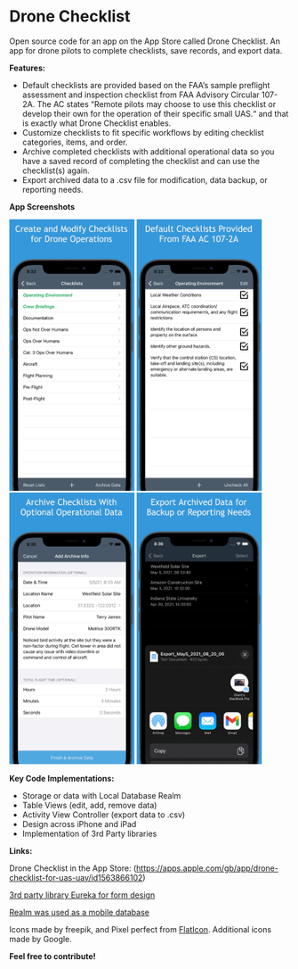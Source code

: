 # Drone Checklist
Open source code for an app on the App Store called Drone Checklist. An app for drone pilots to complete checklists, save records, and export data. 

**Features:**

- Default checklists are provided based on the FAA’s sample preflight assessment and inspection checklist from FAA Advisory Circular 107-2A. The AC states “Remote pilots may choose to use this checklist or develop their own for the operation of their specific small UAS.“ and that is exactly what Drone Checklist enables. 
- Customize checklists to fit specific workflows by editing checklist categories, items, and order.
- Archive completed checklists with additional operational data so you have a saved record of completing the checklist and can use the checklist(s) again.
- Export archived data to a .csv file for modification, data backup, or reporting needs.

**App Screenshots**

<img src="Screenshots/1.jpg" width="225"> <img src="Screenshots/2.jpg" width="225"> <img src="Screenshots/3.jpg" width="225"> <img src="Screenshots/4.jpg" width="225">

**Key Code Implementations:**
- Storage or data with Local Database Realm
- Table Views (edit, add, remove data)
- Activity View Controller (export data to .csv)
- Design across iPhone and iPad
- Implementation of 3rd Party libraries

**Links:**

Drone Checklist in the App Store: (https://apps.apple.com/gb/app/drone-checklist-for-uas-uav/id1563866102)

[3rd party library Eureka for form design](https://github.com/xmartlabs/Eureka)

[Realm was used as a mobile database](https://docs.mongodb.com/realm/sdk/ios/)

Icons made by freepik, and Pixel perfect from [FlatIcon](www.flaticon.com). Additional icons made by Google.


**Feel free to contribute!**
